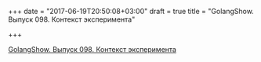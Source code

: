 +++
date = "2017-06-19T20:50:08+03:00"
draft = true
title = "GolangShow. Выпуск 098. Контекст эксперимента"

+++

<p><a href="http://golangshow.com/episode/2017/04-26-098/">GolangShow. Выпуск 098. Контекст эксперимента</a></p>